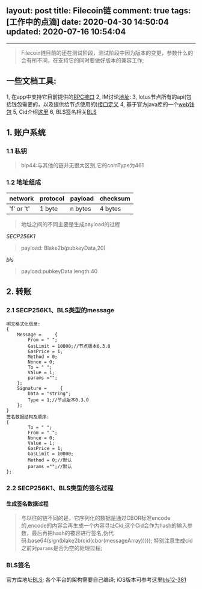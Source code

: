 layout: post
title: Filecoin链
comment: true
tags: [工作中的点滴]
date: 2020-04-30 14:50:04
updated: 2020-07-16 10:54:04
---

------


>Filecoin链目前的还在测试阶段，测试阶段中因为版本的变更，参数什么的会有所不同，在支持它的同时要做好版本的兼容工作;

## 一些文档工具:

1, 在app中支持它目前提供的[RPC接口][1]
2, IM讨论[地址][2]:
3, lotus节点所有的api(包括钱包需要的，以及提供给节点使用的)[接口定义][3]
4, 基于官方java库的一个[web钱包][4]
5, Cid介绍[这里][5]
6, BLS签名相关[BLS][6]
<!--more-->

## 1. 账户系统

### 1.1 私钥

>bip44:与其他的链并无很大区别,它的coinType为461

### 1.2 地址组成

|  network   | protocol | payload | checksum |
|------------|----------|---------|----------|
| 'f' or 't' |  1 byte  | n bytes | 4 bytes  |

>地址之间的不同主要是生成payload的过程

*SECP256K1*
>payload: Blake2b(pubkeyData,20)

*bls*
>payload:pubkeyData length:40

## 2. 转账

### 2.1 SECP256K1、BLS类型的message

```Objective-OC
明文格式化信息:
{
    Message =     {
        From = " ";
        GasLimit = 10000;//节点版本0.3.0
        GasPrice = 1;
        Method = 0;
        Nonce = 0;
        To = " ";
        Value = 1;
        params ="";
    };
    Signature =     {
        Data = "string";
        Type = 1;//节点版本0.3.0
    };
}
签名数据结构及顺序:
{
        To = " ";
        From = " ";
        Nonce = 0;
        Value = 1;
        GasPrice = 1;
        GasLimit = 10000;
        Method = 0;//默认
        params ="";//默认
};
```

### 2.2 SECP256K1、BLS类型的签名过程

#### 生成签名数据过程
>与以往的链不同的是，它序列化的数据是通过CBOR标准encode的,encode的内容会再生成一个内容寻址Cid,这个Cid会作为hash的输入参数，最后再把hash的被容进行签名,伪代码:base64(sign(blake2b(cid(cbor(messageArray)))));
>特别注意生成cid之前对`params`是否为空的处理过程;

### BLS签名
官方库地址[BLS][6]; 各个平台的架构需要自己编译; iOS版本可参考这里[bls12-381][7]



  [1]: https://documenter.getpostman.com/view/4872192/SWLh5mUd?version=latest#d3695114-9bbb-4f63-a8d3-f7432e7c10da
  [2]: https://app.slack.com/client/TEHTVS1L6/CEGN061C5/files/F0138EJ3A8G
  [3]: https://github.com/filecoin-project/lotus/blob/master/api/api_full.go
  [4]: https://wallet.gamma.xjxh.pro/
  [5]: https://github.com/ipld/cid
  [6]: https://github.com/filecoin-project/bls-signatures
  [7]: https://github.com/lishuailibertine/filecoin-BLS
